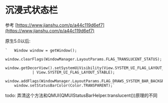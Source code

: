 # 沉浸式状态栏


参考
[https://www.jianshu.com/p/a44c119d6ef7](https://www.jianshu.com/p/a44c119d6ef7)


原生5.0以后:


	`	Window window = getWindow();
        window.clearFlags(WindowManager.LayoutParams.FLAG_TRANSLUCENT_STATUS);
        window.getDecorView().setSystemUiVisibility(View.SYSTEM_UI_FLAG_LAYOUT_FULLSCREEN
                | View.SYSTEM_UI_FLAG_LAYOUT_STABLE);
        window.addFlags(WindowManager.LayoutParams.FLAG_DRAWS_SYSTEM_BAR_BACKGROUNDS);
        window.setStatusBarColor(Color.TRANSPARENT);`

todo: 弄清这个方法和QMUI(QMUIStatusBarHelper.translucent())原理的不同